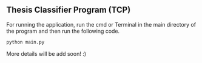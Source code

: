## Thesis Classifier Program (TCP)

For running the application, run the cmd or Terminal in the main directory of the program and then run the following code.

```python
python main.py
```

More details will be add soon! :)


